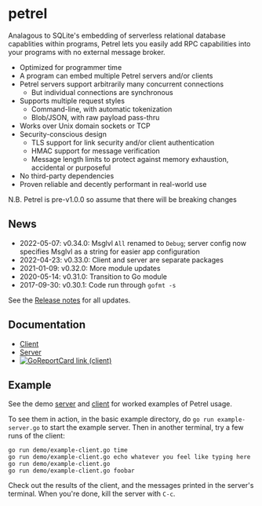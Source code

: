 # petrel

Analagous to SQLite's embedding of serverless relational database
capablities within programs, Petrel lets you easily add RPC
capabilities into your programs with no external message broker.

- Optimized for programmer time
- A program can embed multiple Petrel servers and/or clients
- Petrel servers support arbitrarily many concurrent connections
  - But individual connections are synchronous
- Supports multiple request styles
  - Command-line, with automatic tokenization
  - Blob/JSON, with raw payload pass-thru
- Works over Unix domain sockets or TCP
- Security-conscious design
  - TLS support for link security and/or client authentication
  - HMAC support for message verification
  - Message length limits to protect against memory exhaustion,
    accidental or purposeful
- No third-party dependencies
- Proven reliable and decently performant in real-world use

N.B. Petrel is pre-v1.0.0 so assume that there will be breaking changes

## News

* 2022-05-07: v0.34.0: Msglvl `All` renamed to `Debug`; server config
  now specifies Msglvl as a string for easier app configuration
* 2022-04-23: v0.33.0: Client and server are separate packages
* 2021-01-09: v0.32.0: More module updates
* 2020-05-14: v0.31.0: Transition to Go module
* 2017-09-30: v0.30.1: Code run through `gofmt -s`

See the [Release notes](https://github.com/firepear/petrel/raw/master/RELEASE_NOTES) for all updates.

## Documentation

* [Client](https://pkg.go.dev/github.com/firepear/petrel/client?tab=doc)
* [Server](https://pkg.go.dev/github.com/firepear/petrel/server?tab=doc)
* [![GoReportCard link (client)](https://goreportcard.com/badge/github.com/firepear/petrel)](https://goreportcard.com/report/github.com/firepear/petrel)

## Example

See the demo [server](https://github.com/firepear/petrel/blob/master/examples/basic/example-server.go) and
[client](https://github.com/firepear/petrel/blob/master/examples/basic/example-client.go) for
worked examples of Petrel usage.

To see them in action, in the basic example directory, do `go run
example-server.go` to start the example server. Then in another
terminal, try a few runs of the client:

```
go run demo/example-client.go time
go run demo/example-client.go echo whatever you feel like typing here
go run demo/example-client.go
go run demo/example-client.go foobar
```

Check out the results of the client, and the messages printed in the
server's terminal. When you're done, kill the server with `C-c`.
